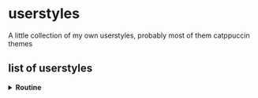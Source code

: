 # userstyles
A little collection of my own userstyles, probably most of them catppuccin themes

## list of userstyles

<details>
  <summary><strong>Routine</strong></summary>
  <p><a href="https://routine.co">routine.co</a></p>

  
  [![Install](https://img.shields.io/badge/Install-Stylus-cba6f7?style=for-the-badge&labelColor=363a4f)](https://github.com/kurtschambach/userstyles/raw/refs/heads/main/routine.user.css)
</details>
